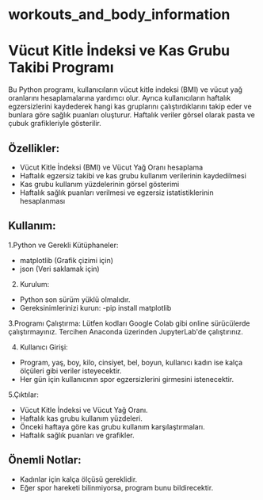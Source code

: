 # workouts_and_body_information
# Vücut Kitle İndeksi ve Kas Grubu Takibi Programı
Bu Python programı, kullanıcıların vücut kitle indeksi (BMI) ve vücut yağ oranlarını hesaplamalarına yardımcı olur. 
Ayrıca kullanıcıların haftalık egzersizlerini kaydederek hangi kas gruplarını çalıştırdıklarını takip eder ve bunlara göre sağlık puanları oluşturur.
Haftalık veriler görsel olarak pasta ve çubuk grafikleriyle gösterilir.

## Özellikler:

* Vücut Kitle İndeksi (BMI) ve Vücut Yağ Oranı hesaplama
* Haftalık egzersiz takibi ve kas grubu kullanım verilerinin kaydedilmesi
* Kas grubu kullanım yüzdelerinin görsel gösterimi
* Haftalık sağlık puanları verilmesi ve egzersiz istatistiklerinin hesaplanması
  
## Kullanım:
1.Python ve Gerekli Kütüphaneler:
* matplotlib (Grafik çizimi için)
* json (Veri saklamak için)

2. Kurulum:
* Python son sürüm yüklü olmalıdır.
* Gereksinimlerinizi kurun:
  -pip install matplotlib

3.Programı Çalıştırma:
Lütfen kodları Google Colab gibi online sürücülerde çalıştırmayınız.
Tercihen Anaconda üzerinden JupyterLab'de çalıştırınız.

4. Kullanıcı Girişi:
* Program, yaş, boy, kilo, cinsiyet, bel, boyun, kullanıcı kadın ise kalça ölçüleri gibi veriler isteyecektir.
* Her gün için kullanıcının spor egzersizlerini girmesini istenecektir.

5.Çıktılar:
* Vücut Kitle İndeksi ve Vücut Yağ Oranı.
* Haftalık kas grubu kullanım yüzdeleri.
* Önceki haftaya göre kas grubu kullanım karşılaştırmaları.
* Haftalık sağlık puanları ve grafikler.

## Önemli Notlar:
* Kadınlar için kalça ölçüsü gereklidir.
* Eğer spor hareketi bilinmiyorsa, program bunu bildirecektir.
